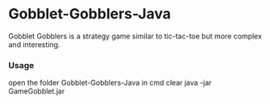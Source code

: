 # Gobblet-Gobblers-Java
Gobblet Gobblers is a strategy game similar to tic-tac-toe but more complex and interesting.

### Usage
open the folder Gobblet-Gobblers-Java in cmd
clear
java -jar GameGobblet.jar